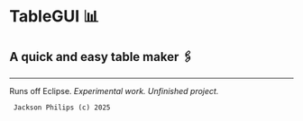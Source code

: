 # TableGUI 📊

## A quick and easy table maker 🖇️
___
Runs off Eclipse.
*Experimental work. Unfinished project.*

` Jackson Philips (c) 2025`
